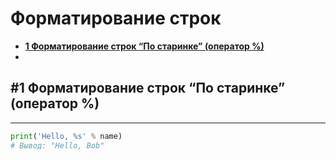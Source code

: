 
# Форматирование строк

- **[1 Форматирование строк “По старинке” (оператор %)](#1%20Форматирование%20строк%20“По%20старинке”%20(оператор%20%))**
- 


## #1 Форматирование строк “По старинке” (оператор %)
---
```python
print('Hello, %s' % name)
# Вывод: "Hello, Bob"
```

